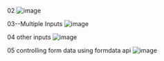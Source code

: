 02
![image](https://github.com/Krishnam-Upadhyay/React-Forms/assets/96679838/acf83016-4ecb-4f68-afd7-c0393e8cea47)

03--Multiple Inputs
![image](https://github.com/Krishnam-Upadhyay/React-Forms/assets/96679838/87684f3f-c23a-47bf-b386-5812de726000)

04 other inputs 
![image](https://github.com/Krishnam-Upadhyay/React-Forms/assets/96679838/a288b6bc-c6f1-4a2d-b11f-45804edd3e0d)

05 controlling form data using formdata api
![image](https://github.com/Krishnam-Upadhyay/React-Forms/assets/96679838/14562b3f-da39-4757-bfc2-49d1481f56b9)

